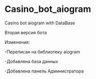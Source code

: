 # Casino_bot_aiogram


Casino bot aiogram with DataBase

Вторая версия бота

Изменения:

-Переписан на библиотеку aiogram

-Добавлена база данных

-Добавлена панель Администратора 

